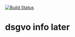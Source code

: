 [![Build Status](https://github.com/GITHUB-USERNAME/REPO-NAME/workflows/Tests/badge.svg)](https://github.com/GITHUB-USERNAME/REPO-NAME/actions)
# dsgvo info later
